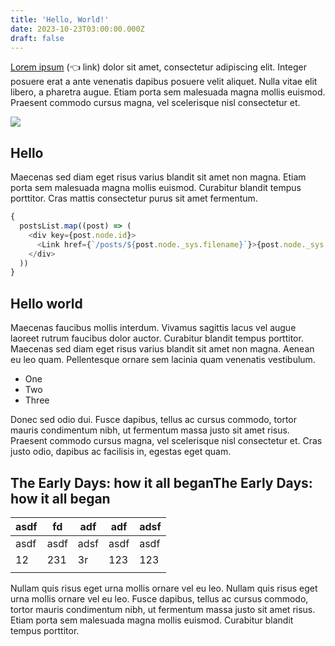 ```yaml
---
title: 'Hello, World!'
date: 2023-10-23T03:00:00.000Z
draft: false
---
```


[Lorem ipsum](#) (👈 link) dolor sit amet, consectetur adipiscing elit. Integer posuere erat a ante venenatis dapibus posuere velit aliquet. Nulla vitae elit libero, a pharetra augue. Etiam porta sem malesuada magna mollis euismod. Praesent commodo cursus magna, vel scelerisque nisl consectetur et.

![](/uploads/an-island.jpg)

## Hello

Maecenas sed diam eget risus varius blandit sit amet non magna. Etiam porta sem malesuada magna mollis euismod. Curabitur blandit tempus porttitor. Cras mattis consectetur purus sit amet fermentum.

```javascript
{
  postsList.map((post) => (
    <div key={post.node.id}>
      <Link href={`/posts/${post.node._sys.filename}`}>{post.node._sys.filename}</Link>
    </div>
  ))
}
```

## Hello world

Maecenas faucibus mollis interdum. Vivamus sagittis lacus vel augue laoreet rutrum faucibus dolor auctor. Curabitur blandit tempus porttitor. Maecenas sed diam eget risus varius blandit sit amet non magna. Aenean eu leo quam. Pellentesque ornare sem lacinia quam venenatis vestibulum.

* One
* Two
* Three

Donec sed odio dui. Fusce dapibus, tellus ac cursus commodo, tortor mauris condimentum nibh, ut fermentum massa justo sit amet risus. Praesent commodo cursus magna, vel scelerisque nisl consectetur et. Cras justo odio, dapibus ac facilisis in, egestas eget quam.

## The Early Days: how it all beganThe Early Days: how it all began

| asdf | fd   | adf  | adf  | adsf |
| ---- | ---- | ---- | ---- | ---- |
| asdf | asdf | adsf | asdf | asdf |
| 12   | 231  | 3r   | 123  | 123  |
|      |      |      |      |      |

Nullam quis risus eget urna mollis ornare vel eu leo. Nullam quis risus eget urna mollis ornare vel eu leo. Fusce dapibus, tellus ac cursus commodo, tortor mauris condimentum nibh, ut fermentum massa justo sit amet risus. Etiam porta sem malesuada magna mollis euismod. Curabitur blandit tempus porttitor.
